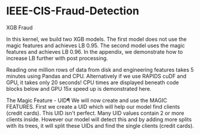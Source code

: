 # IEEE-CIS-Fraud-Detection
XGB Fraud

In this kernel, we build two XGB models. The first model does not use the magic features and achieves LB 0.95. The second model uses the magic features and achieves LB 0.96. In the appendix, we demonstrate how to increase LB further with post processing.

Reading one million rows of data from disk and engineering features takes 5 minutes using Pandas and CPU. Alternatively if we use RAPIDS cuDF and GPU, it takes only 20 seconds! CPU times are displayed beneath code blocks below and GPU 15x speed up is demonstrated here.

The Magic Feature - UID¶
We will now create and use the MAGIC FEATURES. First we create a UID which will help our model find clients (credit cards). This UID isn't perfect. Many UID values contain 2 or more clients inside. However our model will detect this and by adding more splits with its trees, it will split these UIDs and find the single clients (credit cards).

